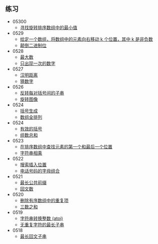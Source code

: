 ## 练习
- 05300
    - [寻找旋转排序数组中的最小值](https://leetcode-cn.com/problems/find-minimum-in-rotated-sorted-array/)
- 0529
    - [给定一个数组，将数组中的元素向右移动 k 个位置，其中 k 是非负数](https://leetcode-cn.com/problems/rotate-array/)
    - [颠倒二进制位](https://leetcode-cn.com/problems/reverse-bits/)
- 0528
    - [最大数](https://leetcode-cn.com/problems/largest-number/)
    - [只出现一次的数字](https://leetcode-cn.com/problems/single-number/)
- 0527
    - [汉明距离](https://leetcode-cn.com/problems/hamming-distance/)
    - [猜数字](https://leetcode-cn.com/problems/guess-numbers/)
- 0526
    - [ 反转每对括号间的子串](https://leetcode-cn.com/problems/reverse-substrings-between-each-pair-of-parentheses/)
    - [旋转图像](https://leetcode-cn.com/problems/rotate-image/)
- 0524
    - [括号生成](https://leetcode-cn.com/problems/generate-parentheses/)
    - [数组全排列](https://leetcode-cn.com/problems/permutations/)
- 0524
    - [有效的括号](https://leetcode-cn.com/problems/valid-parentheses/solution/valid-parentheses-fu-zhu-zhan-fa-by-jin407891080/)
    - [组数总和](https://leetcode-cn.com/problems/combination-sum/solution/zu-he-zong-he-by-leetcode-solution/)
- 0523
    - [ 在排序数组中查找元素的第一个和最后一个位置](https://leetcode-cn.com/problems/find-first-and-last-position-of-element-in-sorted-array/)
    - [字符串相乘](https://leetcode-cn.com/problems/multiply-strings/)
- 0522 
    - [搜索插入位置](https://leetcode-cn.com/problems/search-insert-position/)
    - [电话号码的字母组合](https://leetcode-cn.com/problems/letter-combinations-of-a-phone-number/)
- 0521 
    - [最长公共前缀](https://leetcode-cn.com/problems/longest-common-prefix/)
    - [回文数](https://leetcode-cn.com/problems/palindrome-number/)
- 0520 
    - [删除有序数组中的重复项](https://leetcode-cn.com/problems/remove-duplicates-from-sorted-array/)
    - [三数之和](https://leetcode-cn.com/problems/3sum/)
- 0519 
    - [ 字符串转换整数 (atoi)](https://leetcode-cn.com/problems/string-to-integer-atoi/)
    - [无重复字符的最长子串](https://leetcode-cn.com/problems/longest-substring-without-repeating-characters/)
- 0518
    + [ 最长回文子串](https://leetcode-cn.com/problems/longest-palindromic-substring/)


